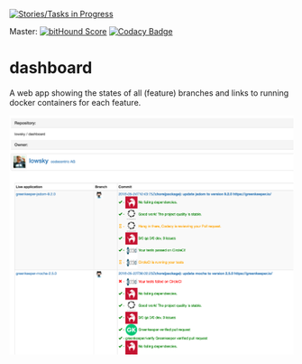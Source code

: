 [![Stories/Tasks in Progress](https://badge.waffle.io/lowsky/dashboard.png?label=in%20progress&title=in-progress)](https://waffle.io/lowsky/dashboard)

Master: [![bitHound Score](https://www.bithound.io/github/lowsky/dashboard/badges/score.svg)](https://www.bithound.io/github/lowsky/dashboard)
[![Codacy Badge](https://www.codacy.com/project/badge/5f6f0a485bfe4afab427fdba4eae3ac2)](https://www.codacy.com/app/skylab71/dashboard)
# dashboard
A web app showing the states of all (feature) branches and links to running docker containers for each feature.

![Preview image](DashboardDemo.png "Dashboard preview picture")

